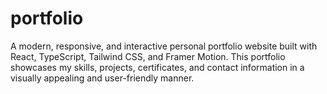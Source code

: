 # portfolio
A modern, responsive, and interactive personal portfolio website built with React, TypeScript, Tailwind CSS, and Framer Motion. This portfolio showcases my skills, projects, certificates, and contact information in a visually appealing and user-friendly manner.   
